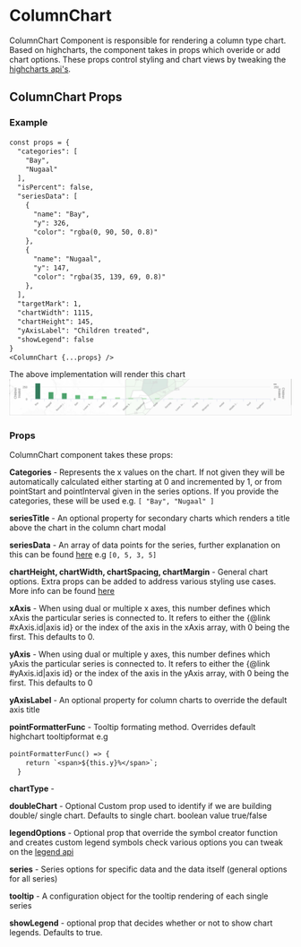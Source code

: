 
# ColumnChart
ColumnChart Component is responsible for rendering a column type chart. Based on highcharts, the component takes in props which overide or add chart options. These props control styling and chart views by tweaking the [highcharts api's](https://api.highcharts.com/highcharts/). 
## ColumnChart Props
### Example
```
const props = {
  "categories": [
    "Bay",
    "Nugaal"
  ],
  "isPercent": false,
  "seriesData": [
    {
      "name": "Bay",
      "y": 326,
      "color": "rgba(0, 90, 50, 0.8)"
    },
    {
      "name": "Nugaal",
      "y": 147,
      "color": "rgba(35, 139, 69, 0.8)"
    },
  ],
  "targetMark": 1,
  "chartWidth": 1115,
  "chartHeight": 145,
  "yAxisLabel": "Children treated",
  "showLegend": false
}
<ColumnChart {...props} />
```
The above implementation will render this chart
![ColumnChart Image](https://raw.githubusercontent.com/onaio/gisida-react/staging/public/assets/Screenshot%20from%202020-06-30%2014-22-40.png)

### Props
ColumnChart component takes these props:

**Categories** - Represents the x values on the chart. If not given they will be automatically calculated either starting at 0 and incremented by 1, or from pointStart and pointInterval given in the series options. If you provide the categories, these will be used e.g. ```[
    "Bay",
    "Nugaal"
  ]```

**seriesTitle** - An optional property for secondary charts which renders a title above the chart in the column chart modal

**seriesData** - An array of data points for the series, further explanation on this can be found [here](https://api.highcharts.com/highcharts/series.column.data) e.g ``` [0, 5, 3, 5] ```

**chartHeight, chartWidth, chartSpacing, chartMargin** - General chart options. Extra props can be added to address various styling use cases. More info can be found [here](https://api.highcharts.com/highcharts/chart)

**xAxis** - When using dual or multiple x axes, this number defines which xAxis the particular series is connected to. It refers to either the {@link #xAxis.id|axis id} or the index of the axis in the xAxis array, with 0 being the first. This defaults to 0.

**yAxis** - When using dual or multiple y axes, this number defines which yAxis the particular series is connected to. It refers to either the {@link #yAxis.id|axis id} or the index of the axis in the yAxis array, with 0 being the first. This defaults to 0

**yAxisLabel** - An optional property for column charts to override the default axis title
      
**pointFormatterFunc** - Tooltip formating method. Overrides default highchart tooltipformat e.g 
``` 
pointFormatterFunc() => {
    return `<span>${this.y}%</span>`;
  } 
```

**chartType** -
      
**doubleChart** - Optional Custom prop used to identify if we are building double/ single chart. Defaults to single chart. boolean value true/false
      
**legendOptions** - Optional prop that override the symbol creator function and creates custom legend symbols check various options you can tweak on the [legend api](https://api.highcharts.com/highcharts/legend)

**series** - Series options for specific data and the data itself (general options for all series)

**tooltip** - A configuration object for the tooltip rendering of each single series

**showLegend** - optional prop that decides whether or not to show chart legends. Defaults to true.

